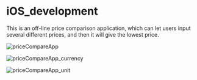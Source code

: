 # iOS_development
This is an off-line price comparison application, which can let users input several different prices, and then it will
give the lowest price.

![priceCompareApp](https://cloud.githubusercontent.com/assets/17036821/22220294/1c515934-e17c-11e6-88dd-1a0374601676.png)


![priceCompareApp_currency](https://cloud.githubusercontent.com/assets/17036821/22220257/edd0d5bc-e17b-11e6-8121-3d0687a75e5e.png)

![priceCompareApp_unit](https://cloud.githubusercontent.com/assets/17036821/22220261/ef481356-e17b-11e6-81b6-040b886a628e.png)
